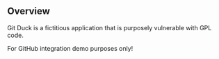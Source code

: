 ## Overview ##
Git Duck is a fictitious application that is purposely vulnerable with GPL code.

For GitHub integration demo purposes only!
